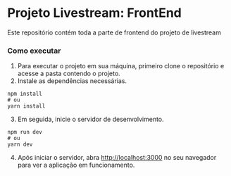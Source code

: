 # Projeto Livestream: FrontEnd

Este repositório contém toda a parte de frontend do projeto de livestream

### **Como executar**

1. Para executar o projeto em sua máquina, primeiro clone o repositório e acesse a pasta contendo o projeto.
2. Instale as dependências necessárias.
```
npm install
# ou
yarn install
```

3. Em seguida, inicie o servidor de desenvolvimento.
```
npm run dev
# ou
yarn dev
```

4. Após iniciar o servidor, abra [http://localhost:3000](http://localhost:3000) no seu navegador para ver a aplicação em funcionamento.

